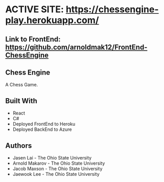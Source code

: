# ACTIVE SITE: https://chessengine-play.herokuapp.com/

## Link to FrontEnd: https://github.com/arnoldmak12/FrontEnd-ChessEngine

## Chess Engine
A Chess Game.

## Built With
* React
* C#
* Deployed FrontEnd to Heroku
* Deployed BackEnd to Azure

## Authors
* Jasen Lai - The Ohio State University
* Arnold Makarov - The Ohio State University
* Jacob Maxson - The Ohio State University
* Jaewook Lee - The Ohio State University
